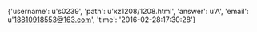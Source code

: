 {'username': u's0239', 'path': u'xz1208/1208.html', 'answer': u'A', 'email': u'18810918553@163.com', 'time': '2016-02-28:17:30:28'}